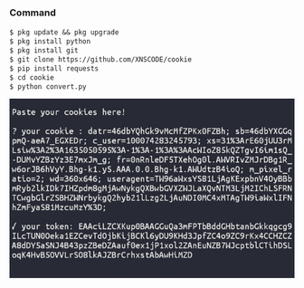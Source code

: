 ### Command
```
$ pkg update && pkg upgrade
$ pkg install python
$ pkg install git
$ git clone https://github.com/XNSCODE/cookie
$ pip install requests
$ cd cookie
$ python convert.py
```
<img src="https://github.com/XNSCODE/cookie/blob/main/image/file.jpg">
